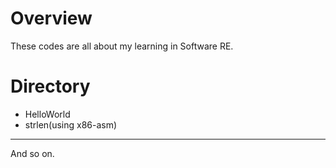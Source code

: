 # Overview #
These codes are all about my learning in Software RE.
# Directory #
- HelloWorld 
- strlen(using x86-asm)

---

And so on.
